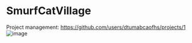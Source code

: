 # SmurfCatVillage

Project management: https://github.com/users/dtumabcaofhs/projects/1
![image](https://github.com/dtumabcaofhs/SmurfCatVillage/assets/143454140/431a5c75-8c1d-4870-92f7-a81e51d80caf)
